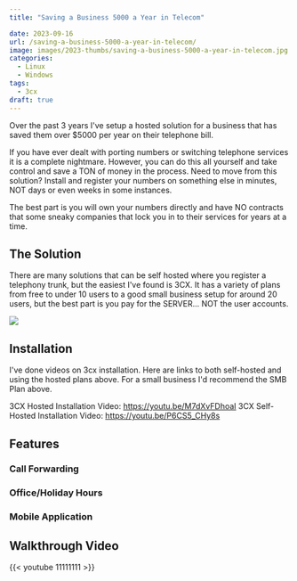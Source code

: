 ```yaml
---
title: "Saving a Business 5000 a Year in Telecom"

date: 2023-09-16
url: /saving-a-business-5000-a-year-in-telecom/
image: images/2023-thumbs/saving-a-business-5000-a-year-in-telecom.jpg
categories:
  - Linux
  - Windows
tags:
  - 3cx
draft: true
---
```

Over the past 3 years I've setup a hosted solution for a business that has saved them over $5000 per year on their telephone bill.
<!--more-->

If you have ever dealt with porting numbers or switching telephone services it is a complete nightmare. However, you can do this all yourself and take control and save a TON of money in the process. Need to move from this solution? Install and register your numbers on something else in minutes, NOT days or even weeks in some instances.

The best part is you will own your numbers directly and have NO contracts that some sneaky companies that lock you in to their services for years at a time.

## The Solution

There are many solutions that can be self hosted where you register a telephony trunk, but the easiest I've found is 3CX. It has a variety of plans from free to under 10 users to a good small business setup for around 20 users, but the best part is you pay for the SERVER... NOT the user accounts.

![](/images/2023/saving-a-business-5000-a-year-in-telecom/pricing.png)

## Installation

I've done videos on 3cx installation. Here are links to both self-hosted and using the hosted plans above. For a small business I'd recommend the SMB Plan above.

3CX Hosted Installation Video: <https://youtu.be/M7dXvFDhoaI>
3CX Self-Hosted Installation Video: <https://youtu.be/P6CS5_CHy8s>

## Features

### Call Forwarding

### Office/Holiday Hours

### Mobile Application

## Walkthrough Video

{{< youtube 11111111 >}}
